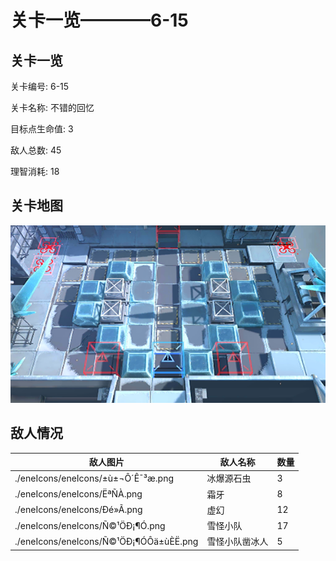 # 关卡一览————6-15


## 关卡一览

关卡编号: 6-15

关卡名称: 不错的回忆

目标点生命值: 3

敌人总数: 45

理智消耗: 18


## 关卡地图
![6-15](./oprMap/6-15.png)

## 敌人情况

| 敌人图片 | 敌人名称 | 数量  |
|---------|-----|-----|
| ./eneIcons/eneIcons/±ù±¬Ô´Ê¯³æ.png| 冰爆源石虫  |   3  |
| ./eneIcons/eneIcons/ËªÑÀ.png| 霜牙  |   8  |
| ./eneIcons/eneIcons/Ðé»Ã.png| 虚幻  |   12  |
| ./eneIcons/eneIcons/Ñ©¹ÖÐ¡¶Ó.png| 雪怪小队  |   17  |
| ./eneIcons/eneIcons/Ñ©¹ÖÐ¡¶ÓÔä±ùÈË.png| 雪怪小队凿冰人  |   5  |
